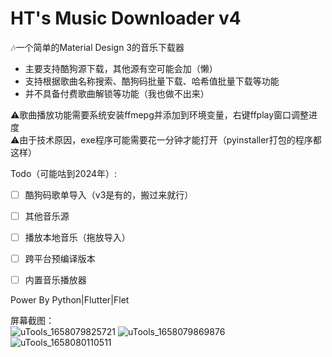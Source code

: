 # HT's Music Downloader v4
🎶一个简单的Material Design 3的音乐下载器  
+ 主要支持酷狗源下载，其他源有空可能会加（懒）  
+ 支持根据歌曲名称搜索、酷狗码批量下载、哈希值批量下载等功能  
+ 并不具备付费歌曲解锁等功能（我也做不出来）  

⚠️歌曲播放功能需要系统安装ffmepg并添加到环境变量，右键ffplay窗口调整进度  
⚠️由于技术原因，exe程序可能需要花一分钟才能打开（pyinstaller打包的程序都这样）  

Todo（可能咕到2024年）:  
- [ ] 酷狗码歌单导入（v3是有的，搬过来就行）
- [ ] 其他音乐源
- [ ] 播放本地音乐（拖放导入）
- [ ] 跨平台预编译版本
- [ ] 内置音乐播放器


Power By Python|Flutter|Flet

屏幕截图：  
![uTools_1658079825721](https://user-images.githubusercontent.com/48882584/179419930-eb302d00-e294-44f3-9a19-9c32e828f433.png)
![uTools_1658079869876](https://user-images.githubusercontent.com/48882584/179419925-326f0f47-6aa7-43d1-9c72-1eac80cac2ad.png)
![uTools_1658080110511](https://user-images.githubusercontent.com/48882584/179419928-e8a4c33b-2070-4ec1-b88d-36ec57009077.png)

